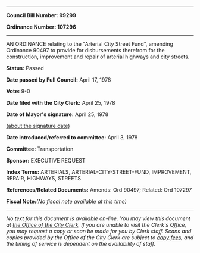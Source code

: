

********

**Council Bill Number: 99299**
   
**Ordinance Number: 107296**
********

 AN ORDINANCE relating to the "Arterial City Street Fund", amending Ordinance 90497 to provide for disbursements therefrom for the construction, improvement and repair of arterial highways and city streets.

**Status:** Passed
   
**Date passed by Full Council:** April 17, 1978
   
**Vote:** 9-0
   
**Date filed with the City Clerk:** April 25, 1978
   
**Date of Mayor's signature:** April 25, 1978
   
[(about the signature date)](/~public/approvaldate.htm)
   
   
   
**Date introduced/referred to committee:** April 3, 1978
   
**Committee:** Transportation
   
**Sponsor:** EXECUTIVE REQUEST
   
   
**Index Terms:** ARTERIALS, ARTERIAL-CITY-STREET-FUND, IMPROVEMENT, REPAIR, HIGHWAYS, STREETS

**References/Related Documents:** Amends: Ord 90497; Related: Ord 107297

**Fiscal Note:**_(No fiscal note available at this time)_
********

_No text for this document is available on-line. You may view this document at [the Office of the City Clerk](http://www.seattle.gov/leg/clerk/contactUs.htm). If you are unable to visit the Clerk's Office, you may request a copy or scan be made for you by Clerk staff. Scans and copies provided by the Office of the City Clerk are subject to [copy fees](http://clerk.seattle.gov/~public/clerkfees.htm), and the timing of service is dependent on the availability of staff._

